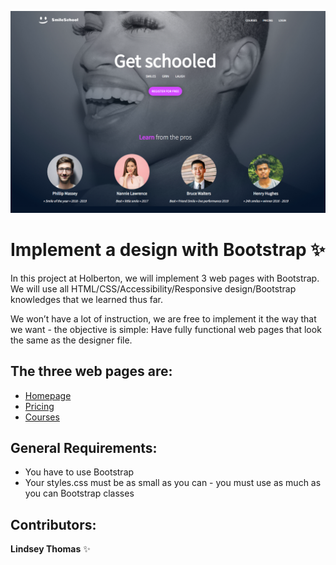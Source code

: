 ![Get schooled](./images/get_schooled.png)

# Implement a design with Bootstrap :sparkles:

In this project at Holberton, we will implement 3 web pages with Bootstrap. We will use all HTML/CSS/Accessibility/Responsive design/Bootstrap knowledges that we learned thus far.

We won’t have a lot of instruction, we are free to implement it the way that we want - the objective is simple: Have fully functional web pages that look the same as the designer file.

## The three web pages are:
- [Homepage](https://www.figma.com/file/hcxMqRWjdj06jHycRkbzOf/Homepage?type=design&node-id=0-1&mode=design&t=hTKNeFlQbz4lAEol-0)
- [Pricing](https://www.figma.com/file/QQmdkH49hKJuJ6244fBXzH/Pricing?type=design&node-id=0-1&mode=design&t=NYr8EOwtxwqcycAU-0)
- [Courses](https://www.figma.com/file/zKRy0vMRBjwHaKBn1WnavS/Courses?type=design&node-id=0-1&mode=design&t=6a3fAEHWdMkZPALV-0)

## General Requirements:
- You have to use Bootstrap
- Your styles.css must be as small as you can - you must use as much as you can Bootstrap classes

## Contributors:

**Lindsey Thomas** :sparkles: